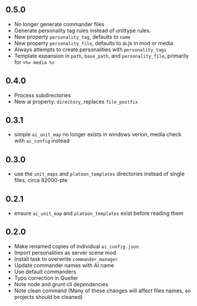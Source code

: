 ## 0.5.0

- No longer generate commander files
- Generate personality tag rules instead of unittype rules.
- New property `personality_tag`, defaults to `name`
- New property `personality_file`, defaults to ai.js in mod or media
- Always attempts to create personalities with `personality_tags`
- Template expansion in `path`, `base_path`, and `personality_file`, primarily for `<%= media %>`

## 0.4.0

- Process subdirectories
- New ai property: `directory`, replaces `file_postfix`

## 0.3.1

- simple `ai_unit_map` no longer exists in windows verion, media check with `ai_config` instead

## 0.3.0

- use the `unit_maps` and `platoon_templates` directories instead of single files, circa 82000-pte

## 0.2.1

- ensure `ai_unit_map` and `platoon_templates` exist before reading them

## 0.2.0

- Make renamed copies of individual `ai_config.json`
- Import personalities as server scene mod
- Install task to overwrite `commander_manager`
- Update commander names with AI name
- Use default commanders
- Typo correction in Queller
- Note node and grunt cli dependencies
- Note clean command (Many of these changes will affect files names, so projects should be cleaned)
